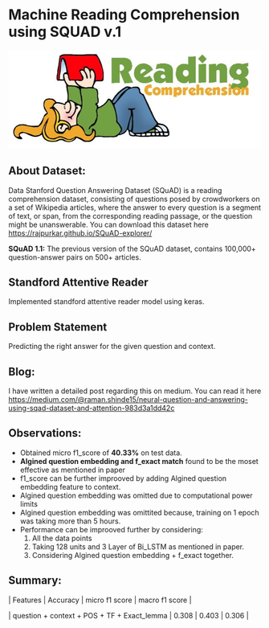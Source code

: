 # Machine Reading Comprehension using SQUAD v.1

![Reading Coprehension](/images/reading_comprehension.jpg)

## About Dataset:
Data Stanford Question Answering Dataset (SQuAD) is a reading comprehension dataset, consisting of questions posed by crowdworkers on a set of Wikipedia articles, where the answer to every question is a segment of text, or span, from the corresponding reading passage, or the question might be unanswerable. You can download this dataset here https://rajpurkar.github.io/SQuAD-explorer/

**SQuAD 1.1:** The previous version of the SQuAD dataset, contains 100,000+ question-answer pairs on 500+ articles.

## Standford Attentive Reader
Implemented standford attentive reader model using keras.

## Problem Statement
Predicting the right answer for the given question and context.

## Blog:
I have written a detailed post regarding this on medium. You can read it here https://medium.com/@raman.shinde15/neural-question-and-answering-using-sqad-dataset-and-attention-983d3a1dd42c


## Observations:
* Obtained micro f1_score of **40.33%** on test data.
* **Algined question embedding and f_exact match** found to be the moset effective as mentioned in paper
* f1_score can be further improoved by adding Algined question embedding feature to context.
* Algined question embedding was omitted due to computational power limits
* Algined question embedding was omittited because, training on 1 epoch was taking more than 5 hours.
* Performance can be improoved further by considering:
    1. All the data points 
    2. Taking 128 units and 3 Layer of Bi_LSTM as mentioned in paper.
    3. Considering Algined question embedding + f_exact together.
   

## Summary:
 
 |                   Features                  | Accuracy | micro f1 score | macro f1 score |
 
 | question + context + POS + TF + Exact_lemma |  0.308   |     0.403      |     0.306      |
 
